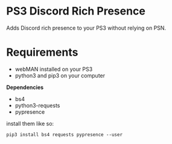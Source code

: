 # PS3 Discord Rich Presence
Adds Discord rich presence to your PS3 without relying on PSN.


# Requirements

- webMAN installed on your PS3
- python3 and pip3 on your computer

**Dependencies**

- bs4
- python3-requests
- pypresence


install them like so:

`pip3 install bs4 requests pypresence --user`
